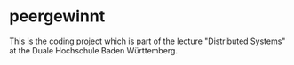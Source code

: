 # peergewinnt
This is the coding project which is part of the lecture "Distributed Systems" at the Duale Hochschule Baden Württemberg.
